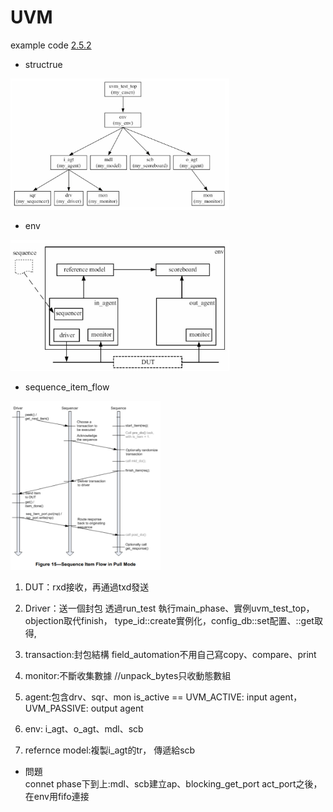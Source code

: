 # UVM

example code [2.5.2](https://github.com/819george/UVM/tree/main/2.5.2)

- structrue  
<img src="https://github.com/819george/UVM/blob/main/images/UVM.png" width="350" height="210"/>

- env  
<img src="https://github.com/819george/UVM/blob/main/images/UVM_sequence.png" width="350" height="210"/>

- sequence_item_flow  
<img src="https://github.com/819george/UVM/blob/main/images/sequence_item_flow.png" width="240" height="270"/>

1. DUT：rxd接收，再通過txd發送
2. Driver：送一個封包
透過run_test 執行main_phase、實例uvm_test_top，objection取代finish，
type_id::create實例化，config_db::set配置、::get取得,
3. transaction:封包結構
field_automation不用自己寫copy、compare、print
4. monitor:不斷收集數據
//unpack_bytes只收動態數組
5. agent:包含drv、sqr、mon
is_active == UVM_ACTIVE: input agent， UVM_PASSIVE: output agent

6. env: i_agt、o_agt、mdl、scb
7. refernce model:複製i_agt的tr， 傳遞給scb  

- 問題  
connet phase下到上:mdl、scb建立ap、blocking_get_port act_port之後，在env用fifo連接
